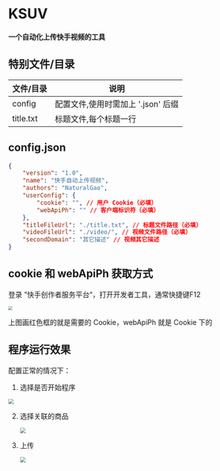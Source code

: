 # KSUV

**一个自动化上传快手视频的工具**

## 特别文件/目录

| 文件/目录 | 说明                               |
| --------- | ---------------------------------- |
| config    | 配置文件,使用时需加上 '.json' 后缀 |
| title.txt | 标题文件,每个标题一行              |

## config.json

```json
{
    "version": "1.0",
    "name": "快手自动上传视频",
    "authors": "NaturalGao",
    "userConfig": {
        "cookie": "", // 用户 Cookie（必填）
        "webApiPh": "" // 客户端标识符（必填）
    },
    "titleFileUrl": "./title.txt", // 标题文件路径（必填）
    "videoFileUrl": "./video/", // 视频文件路径（必填）
    "secondDomain": "其它描述" // 视频其它描述
}
```



## cookie 和 webApiPh 获取方式

登录 ”快手创作者服务平台“，打开开发者工具，通常快捷键F12



<img src="https://i.bmp.ovh/imgs/2022/02/1e11a828931ad05f.png" style="zoom: 50%;" />



上图画红色框的就是需要的 Cookie，webApiPh 就是 Cookie 下的



## 程序运行效果

配置正常的情况下：

1. 选择是否开始程序

<img src="https://i.bmp.ovh/imgs/2022/02/17916e6f64f8c5fa.png" style="zoom: 67%;" />



2. 选择关联的商品

   <img src="https://i.bmp.ovh/imgs/2022/02/261a44472480b8d3.png" style="zoom:67%;" />

3. 上传

   <img src="https://i.bmp.ovh/imgs/2022/02/3c0e5575e89261fd.png" style="zoom:67%;" />

